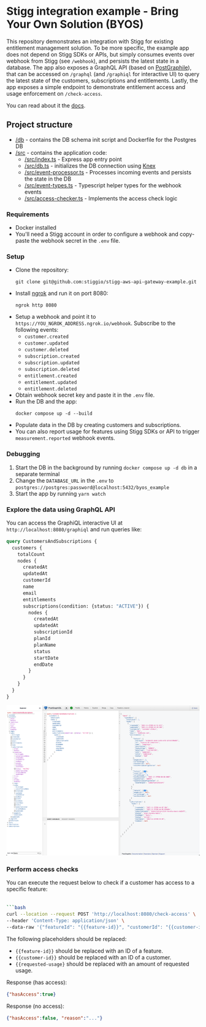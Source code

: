 # Stigg integration example - Bring Your Own Solution (BYOS)

This repository demonstrates an integration with Stigg for existing entitlement management solution.
To be more specific, the example app does not depend on Stigg SDKs or APIs, but simply consumes events over webhook from Stigg (see `/webhook`), and persists the latest state in a database.
The app also exposes a GraphQL API (based on [PostGraphile](https://www.graphile.org/postgraphile)), that can be accessed on `/graphql` (and `/graphiql` for interactive UI) to query the latest state of the customers, subscriptions and entitlements.
Lastly, the app exposes a simple endpoint to demonstrate entitlement access and usage enforcement on `/check-access`.

You can read about it the [docs](https://docs.stigg.io/docs/byos).

## Project structure

* [/db](/db) - contains the DB schema init script and Dockerfile for the Postgres DB
* [/src](/src) - contains the application code:
  * [/src/index.ts](/src/index.ts) - Express app entry point
  * [/src/db.ts](/src/db.ts) - initializes the DB connection using [Knex](http://knexjs.org/)
  * [/src/event-processor.ts](/src/event-processor.ts) - Processes incoming events and persists the state in the DB 
  * [/src/event-types.ts](/src/event-types.ts) - Typescript helper types for the webhook events 
  * [/src/access-checker.ts](/src/access-checker.ts) - Implements the access check logic


### Requirements

* Docker installed
* You'll need a Stigg account in order to configure a webhook and copy-paste the webhook secret in the `.env` file.

### Setup

* Clone the repository:
  ```
  git clone git@github.com:stiggio/stigg-aws-api-gateway-example.git
  ```
* Install [ngrok](https://ngrok.com/) and run it on port 8080:
  ```
  ngrok http 8080
  ```
* Setup a webhook and point it to `https://YOU_NGROK_ADDRESS.ngrok.io/webhook`. Subscribe to the following events:
  * `customer.created`
  * `customer.updated`
  * `customer.deleted`
  * `subscription.created`
  * `subscription.updated`
  * `subscription.deleted`
  * `entitlement.created`
  * `entitlement.updated`
  * `entitlement.deleted`
* Obtain webhook secret key and paste it in the `.env` file.
* Run the DB and the app:
  ```
  docker compose up -d --build
  ```
* Populate data in the DB by creating customers and subscriptions. 
* You can also report usage for features using Stigg SDKs or API to trigger `measurement.reported` webhook events.

### Debugging

1. Start the DB in the background by running `docker compose up -d db` in a separate terminal
2. Change the `DATABASE_URL` in the `.env` to `postgres://postgres:password@localhost:5432/byos_example`
3. Start the app by running `yarn watch`


### Explore the data using GraphQL API

You can access the GraphiQL interactive UI at `http://localhost:8080/graphiql` and run queries like:

```graphql
query CustomersAndSubscriptions {
  customers {
    totalCount
    nodes {
      createdAt
      updatedAt
      customerId
      name
      email
      entitlements
      subscriptions(condition: {status: "ACTIVE"}) {
        nodes {
          createdAt
          updatedAt
          subscriptionId
          planId
          planName
          status
          startDate
          endDate
        }
      }
    }
  }
}
```

![GraphiQL](docs/images/graphiql.png)

### Perform access checks

You can execute the request below to check if a customer has access to a specific feature:

```bash

```bash
curl --location --request POST 'http://localhost:8080/check-access' \
--header 'Content-Type: application/json' \
--data-raw '{"featureId": "{{feature-id}}", "customerId": "{{customer-id}}", "requestedUsage": {{requested-usage}}'
```

The following placeholders should be replaced:
* `{{feature-id}}` should be replaced with an ID of a feature.
* `{{customer-id}}` should be replaced with an ID of a customer.
* `{{requested-usage}` should be replaced with an amount of requested usage.

Response (has access):
```json
{"hasAccess":true}
```

Response (no access):
```json
{"hasAccess":false, "reason":"..."}
```
```
